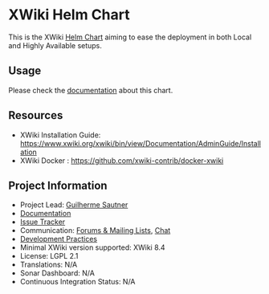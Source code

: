 # XWiki Helm Chart

This is the XWiki [Helm Chart](https://helm.sh/) aiming to ease the deployment in both Local and Highly Available setups.  

## Usage

Please check the [documentation](https://extensions.xwiki.org/xwiki/bin/view/Extension/XWikiHelm/) about this chart. 

## Resources

* XWiki Installation Guide: https://www.xwiki.org/xwiki/bin/view/Documentation/AdminGuide/Installation
* XWiki Docker : https://github.com/xwiki-contrib/docker-xwiki

## Project Information

* Project Lead: [Guilherme Sautner](https://www.xwiki.org/xwiki/bin/view/XWiki/sautner)
* [Documentation](https://extensions.xwiki.org/xwiki/bin/view/Extension/XWikiHelm/)
* [Issue Tracker](http://jira.xwiki.org/browse/HELM)
* Communication: [Forums & Mailing Lists](https://dev.xwiki.org/xwiki/bin/view/Community/Discuss), [Chat](https://dev.xwiki.org/xwiki/bin/view/Community/Chat)
* [Development Practices](http://dev.xwiki.org)
* Minimal XWiki version supported: XWiki 8.4
* License: LGPL 2.1
* Translations: N/A
* Sonar Dashboard: N/A
* Continuous Integration Status: N/A
